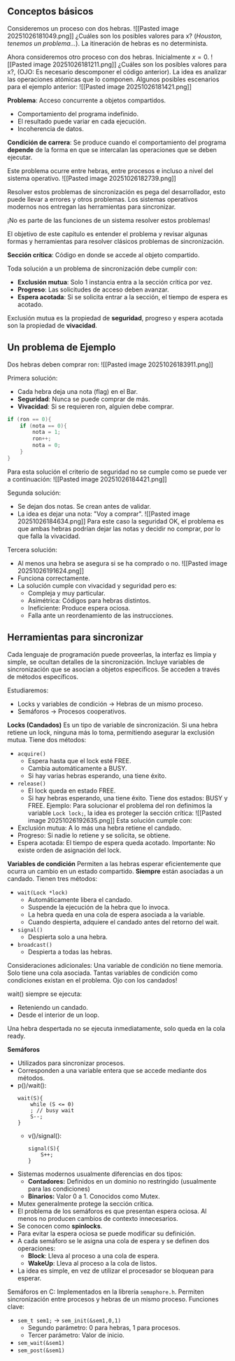 ## Conceptos básicos
Consideremos un proceso con dos hebras.
![[Pasted image 20251026181049.png]]
¿Cuáles son los posibles valores para x? (*Houston, tenemos un problema...*). La itineración de hebras es no determinista.

Ahora consideremos otro proceso con dos hebras. Inicialmente $x=0$.
![[Pasted image 20251026181211.png]]
¿Cuáles son los posibles valores para x?, (OJO: Es necesario descomponer el código anterior). La idea es analizar las operaciones atómicas que lo componen. Algunos posibles escenarios para el ejemplo anterior:
![[Pasted image 20251026181421.png]]

**Problema**: Acceso concurrente a objetos compartidos.
- Comportamiento del programa indefinido.
- El resultado puede variar en cada ejecución.
- Incoherencia de datos.

**Condición de carrera**: Se produce cuando el comportamiento del programa **depende** de la forma en que se intercalan las operaciones que se deben ejecutar.

Este problema ocurre entre hebras, entre procesos e incluso a nivel del sistema operativo.
![[Pasted image 20251026182739.png]]

Resolver estos problemas de sincronización es pega del desarrollador, esto puede llevar a errores y otros problemas. Los sistemas operativos modernos nos entregan las herramientas para sincronizar.

¡No es parte de las funciones de un sistema resolver estos problemas!

El objetivo de este capítulo es entender el problema y revisar algunas formas y herramientas para resolver clásicos problemas de sincronización.

**Sección crítica**: Código en donde se accede al objeto compartido.

Toda solución a un problema de sincronización debe cumplir con:
- **Exclusión mutua**: Solo 1 instancia entra a la sección crítica por vez.
- **Progreso**: Las solicitudes de acceso deben avanzar.
- **Espera acotada**: Si se solicita entrar a la sección, el tiempo de espera es acotado.

Exclusión mutua es la propiedad de **seguridad**, progreso y espera acotada son la propiedad de **vivacidad**.
## Un problema de Ejemplo
Dos hebras deben comprar ron:
![[Pasted image 20251026183911.png]]

Primera solución:
- Cada hebra deja una nota (flag) en el Bar.
- **Seguridad**: Nunca se puede comprar de más.
- **Vivacidad**: Si se requieren ron, alguien debe comprar.
```cpp title:primeraSolucion
if (ron == 0){
	if (nota == 0){
		nota = 1;
		ron++;
		nota = 0;
	}
}
```
Para esta solución el criterio de seguridad no se cumple como se puede ver a continuación:
![[Pasted image 20251026184421.png]]

Segunda solución:
- Se dejan dos notas. Se crean antes de validar.
- La idea es dejar una nota: "Voy a comprar".
![[Pasted image 20251026184634.png]]
Para este caso la seguridad OK, el problema es que ambas hebras podrían dejar las notas y decidir no comprar, por lo que falla la vivacidad.

Tercera solución:
-  Al menos una hebra se asegura si se ha comprado o no.
![[Pasted image 20251026191624.png]]
- Funciona correctamente.
- La solución cumple con vivacidad y seguridad pero es:
	- Compleja y muy particular.
	- Asimétrica: Códigos para hebras distintos.
	- Ineficiente: Produce espera ociosa.
	- Falla ante un reordenamiento de las instrucciones.
## Herramientas para sincronizar
Cada lenguaje de programación puede proveerlas, la interfaz es limpia y simple, se ocultan detalles de la sincronización. Incluye variables de sincronización que se asocian a objetos específicos. Se acceden a través de métodos específicos.

Estudiaremos:
- Locks y variables de condición -> Hebras de un mismo proceso.
- Semáforos -> Procesos cooperativos.

**Locks (Candados)**
Es un tipo de variable de sincronización. Si una hebra retiene un lock, ninguna más lo toma, permitiendo asegurar la exclusión mutua. Tiene dos métodos:
- `acquire()`
	- Espera hasta que el lock esté FREE.
	- Cambia automáticamente a BUSY.
	- Si hay varias hebras esperando, una tiene éxito.
- `release()`
	- El lock queda en estado FREE.
	- Si hay hebras esperando, una tiene éxito.
Tiene dos estados: BUSY y FREE.
Ejemplo: Para solucionar el problema del ron definimos la variable `Lock lock;`, la idea es proteger la sección crítica:
![[Pasted image 20251026192635.png]]
Esta solución cumple con:
- Exclusión mutua: A lo más una hebra retiene el candado.
- Progreso: Si nadie lo retiene y se solicita, se obtiene.
- Espera acotada: El tiempo de espera queda acotado.
Importante: No existe orden de asignación del lock.

**Variables de condición**
Permiten a las hebras esperar eficientemente que ocurra un cambio en un estado compartido. **Siempre** están asociadas a un candado. Tienen tres métodos:
- `wait(Lock *lock)`
	- Automáticamente libera el candado.
	- Suspende la ejecución de la hebra que lo invoca.
	- La hebra queda en una cola de espera asociada a la variable.
	- Cuando despierta, adquiere el candado antes del retorno del wait.
- `signal()`
	- Despierta solo a una hebra.
- `broadcast()`
	- Despierta a todas las hebras.

Consideraciones adicionales:
Una variable de condición no tiene memoria. Solo tiene una cola asociada. Tantas variables de condición como condiciones existan en el problema. Ojo con los candados!

wait() siempre se ejecuta:
- Reteniendo un candado.
- Desde el interior de un loop.

Una hebra despertada no se ejecuta inmediatamente, solo queda en la cola ready.

**Semáforos**
- Utilizados para sincronizar procesos.
- Corresponden a una variable entera que se accede mediante dos métodos.
- p()/wait(): 
  ```
  wait(S){
	  while (S <= 0)
	  ; // busy wait
	  S--;
  }
  ```
  - v()/signal():
    ```
    signal(S){
	    S++;
    }
    ```
- Sistemas modernos usualmente diferencias en dos tipos:
	- **Contadores:** Definidos en un dominio no restringido (usualmente para las condiciones)
	- **Binarios:** Valor 0 a 1. Conocidos como Mutex.
- Mutex generalmente protege la sección crítica.
- El problema de los semáforos es que presentan espera ociosa. Al menos no producen cambios de contexto innecesarios.
- Se conocen como **spinlocks**.
- Para evitar la espera ociosa se puede modificar su definición.
- A cada semáforo se le asigna una cola de espera y se definen dos operaciones:
	- **Block**: Lleva al proceso a una cola de espera.
	- **WakeUp**: Lleva al proceso a la cola de listos.
- La idea es simple, en vez de utilizar el procesador se bloquean para esperar.

Semáforos en C:
Implementados en la librería `semaphore.h`. Permiten sincronización entre procesos y hebras de un mismo proceso. Funciones clave:
- `sem_t sem1;` -> `sem_init(&sem1,0,1)`
	- Segundo parámetro: 0 para hebras, 1 para procesos.
	- Tercer parámetro: Valor de inicio.
- `sem_wait(&sem1)`
- `sem_post(&sem1)`